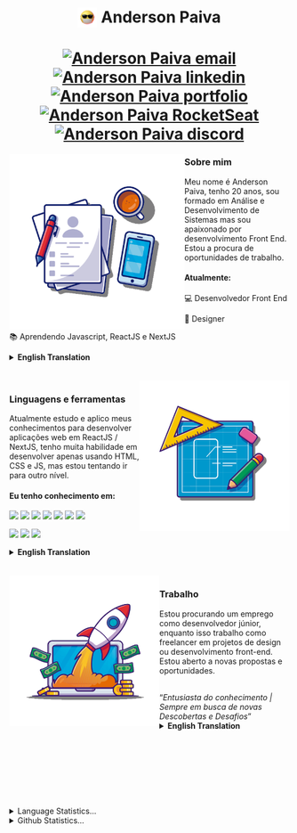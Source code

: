 <h1 align="center"><img align="top" src = "https://raw.githubusercontent.com/AndersonPGS/AndersonPGS/main/imgs/gif.gif" width = "35px"> Anderson Paiva</h1>

<h1 align="center">
    <a href="mailto:andersonpgs.contato@hotmail.com" target="_blank"><img src="https://img.shields.io/badge/--231f20?style=flat-square&logo=Windows&logoColor=00e073&link=mailto:andersonpgs.contato@hotmail.com" alt="Anderson Paiva email"></a>
    <a href="https://www.linkedin.com/in/and/" target="_blank"><img src="https://img.shields.io/badge/--231f20?style=flat-square&logo=Linkedin&logoColor=00e073&link=https://www.linkedin.com/in/and/" alt="Anderson Paiva linkedin"></a>
    <a href="https://andersonpgs.vercel.app/" target="_blank"><img src="https://img.shields.io/badge/--231f20?style=flat-square&logo=aboutdotme&logoColor=00e073&link=https://andersonpgs.vercel.app/" alt="Anderson Paiva portfolio"></a>
    <a href="https://app.rocketseat.com.br/me/and" target="_blank"><img src="https://img.shields.io/badge/--231f20?style=flat-square&logo=apacherocketmq&logoColor=00e073&link=https://app.rocketseat.com.br/me/and" alt="Anderson Paiva RocketSeat"></a>
    <a href="https://discord.gg/BNWDHq" target="_blank"><img src="https://img.shields.io/badge/--231f20?style=flat-square&logo=Discord&logoColor=00e073&link=https://discord.gg/BNWDHq" alt="Anderson Paiva discord"></a>
</h1>

<img align="left" alt="andersonpgs" src="https://raw.githubusercontent.com/AndersonPGS/AndersonPGS/main/imgs/main2.png"  height="315" />

<h3>Sobre mim</h3>
<p>Meu nome é Anderson Paiva, tenho 20 anos, sou formado em Análise e Desenvolvimento de Sistemas mas sou apaixonado por desenvolvimento Front End. Estou a procura de oportunidades de trabalho.</p>
<h4> Atualmente: </h4>
<p>💻 Desenvolvedor Front End</p>
<p>🎨 Designer</p>
<p>📚 Aprendendo Javascript, ReactJS e NextJS</p>
<details>
    <summary> <strong>English Translation</strong></summary><br/>
    <h3>About me</h3>
    <p>My name is Anderson Paiva, I'm 20 years old, I have a degree in Systems Analysis and Development but I'm passionate about Front End development. I'm looking for job opportunities.</p>
    <h4> I'm currently: </h4>
    <p>💻 Front End Developer</p>
    <p>🎨 Designer</p>
    <p>📚 Learning Javascript, ReactJS and NextJS</p>
</details>

<br/>
<br/>

<img align="right" alt="andersonpgs" src="https://raw.githubusercontent.com/AndersonPGS/AndersonPGS/main/imgs/tecnology2.png"  height="270" />

<h3>Linguagens e ferramentas</h3>
<p>Atualmente estudo e aplico meus conhecimentos para desenvolver aplicações web em ReactJS / NextJS, tenho muita habilidade em desenvolver apenas usando HTML, CSS e JS, mas estou tentando ir para outro nível.</p>
<h4> Eu tenho conhecimento em: </h4>
<a href="https://github.com/AndersonPGS" target="_blank"><img src="https://img.shields.io/badge/-HTML5-231f20?style=flat-square&logo=html5&linklink=https://github.com/AndersonPGS)](https://github.com/AndersonPGS)"/></a>
<a href="https://github.com/AndersonPGS" target="_blank"><img src="https://img.shields.io/badge/-CSS3-231f20?style=flat-square&logo=css3&linklink=https://github.com/AndersonPGS)](https://github.com/AndersonPGS)"/></a>
<a href="https://github.com/AndersonPGS" target="_blank"><img src="https://img.shields.io/badge/-JavaScript-231f20?style=flat-square&logo=javascript&link=https://github.com/AndersonPGS)](https://github.com/AndersonPGS)"/></a>
<a href="https://github.com/AndersonPGS" target="_blank"><img src="https://img.shields.io/badge/-ReactJS-231f20?style=flat-square&logo=react&link=https://github.com/AndersonPGS)](https://github.com/AndersonPGS)"/></a>
<a href="https://github.com/AndersonPGS" target="_blank"><img src="https://img.shields.io/badge/-NextJS-231f20?style=flat-square&logo=Next.js&link=https://github.com/AndersonPGS)](https://github.com/AndersonPGS)"/></a>
<a href="https://github.com/AndersonPGS" target="_blank"><img src="https://img.shields.io/badge/-Sass-231f20?style=flat-square&logo=sass&link=https://github.com/AndersonPGS)](https://github.com/AndersonPGS)"/></a>
<a href="https://github.com/AndersonPGS" target="_blank"><img src="https://img.shields.io/badge/-StyledComponents-231f20?style=flat-square&logo=styledcomponents&link=https://github.com/AndersonPGS)](https://github.com/AndersonPGS)"/></a>

<a href="https://github.com/AndersonPGS" target="_blank"><img src="https://img.shields.io/badge/-Figma-231f20?style=flat-square&logo=Figma&link=https://github.com/AndersonPGS)](https://github.com/AndersonPGS)"/></a>
<a href="https://github.com/AndersonPGS" target="_blank"><img src="https://img.shields.io/badge/-Adobe XD-231f20?style=flat-square&logo=AdobeXD&link=https://github.com/AndersonPGS)](https://github.com/AndersonPGS)"/></a>
<a href="https://github.com/AndersonPGS" target="_blank"><img src="https://img.shields.io/badge/-Adobe Photoshop-231f20?style=flat-square&logo=adobephotoshop&link=https://github.com/AndersonPGS)](https://github.com/AndersonPGS/)"/></a>
<details>
    <summary> <strong>English Translation</strong></summary><br/>
    <h3>Languages and tools</h3>
<p>Currently study and apply my knowledge to develop web applications in ReactJS / NextJS, I have a lot of skill in developing only using HTML, CSS and JS, but I'm trying to go to another level.</p>
<h4> I have knowledge in:</h4>
<a href="https://github.com/AndersonPGS" target="_blank"><img src="https://img.shields.io/badge/-HTML5-231f20?style=flat-square&logo=html5&linklink=https://github.com/AndersonPGS)](https://github.com/AndersonPGS)"/></a>
<a href="https://github.com/AndersonPGS" target="_blank"><img src="https://img.shields.io/badge/-CSS3-231f20?style=flat-square&logo=css3&linklink=https://github.com/AndersonPGS)](https://github.com/AndersonPGS)"/></a>
<a href="https://github.com/AndersonPGS" target="_blank"><img src="https://img.shields.io/badge/-JavaScript-231f20?style=flat-square&logo=javascript&link=https://github.com/AndersonPGS)](https://github.com/AndersonPGS)"/></a>
<a href="https://github.com/AndersonPGS" target="_blank"><img src="https://img.shields.io/badge/-ReactJS-231f20?style=flat-square&logo=react&link=https://github.com/AndersonPGS)](https://github.com/AndersonPGS)"/></a>
<a href="https://github.com/AndersonPGS" target="_blank"><img src="https://img.shields.io/badge/-NextJS-231f20?style=flat-square&logo=Next.js&link=https://github.com/AndersonPGS)](https://github.com/AndersonPGS)"/></a>
<a href="https://github.com/AndersonPGS" target="_blank"><img src="https://img.shields.io/badge/-Sass-231f20?style=flat-square&logo=sass&link=https://github.com/AndersonPGS)](https://github.com/AndersonPGS)"/></a>
<a href="https://github.com/AndersonPGS" target="_blank"><img src="https://img.shields.io/badge/-StyledComponents-231f20?style=flat-square&logo=styledcomponents&link=https://github.com/AndersonPGS)](https://github.com/AndersonPGS)"/></a>

<a href="https://github.com/AndersonPGS" target="_blank"><img src="https://img.shields.io/badge/-Figma-231f20?style=flat-square&logo=Figma&link=https://github.com/AndersonPGS)](https://github.com/AndersonPGS)"/></a>
<a href="https://github.com/AndersonPGS" target="_blank"><img src="https://img.shields.io/badge/-Adobe XD-231f20?style=flat-square&logo=AdobeXD&link=https://github.com/AndersonPGS)](https://github.com/AndersonPGS)"/></a>
<a href="https://github.com/AndersonPGS" target="_blank"><img src="https://img.shields.io/badge/-Adobe Photoshop-231f20?style=flat-square&logo=adobephotoshop&link=https://github.com/AndersonPGS)](https://github.com/AndersonPGS/)"/></a>
</details>
<br/>
<br/>

<img align="left" alt="andersonpgs" src="https://raw.githubusercontent.com/AndersonPGS/AndersonPGS/main/imgs/work.png"  height="270" />

<h3>Trabalho</h3>
<p>Estou procurando um emprego como desenvolvedor júnior, enquanto isso trabalho como freelancer em projetos de design ou desenvolvimento front-end. Estou aberto a novas propostas e oportunidades.</p>
<br/>
<q><i>Entusiasta do conhecimento | Sempre em busca de novas Descobertas e Desafios</i></q>
<details>
    <summary> <strong>English Translation</strong></summary><br/>
    <h3>Work</h3>
    <p>I am looking for a job as a junior front end developer, in the meantime I work as a freelancer on design or front end development projects.
I am open to new proposals and opportunities.</p>
    <br/>
	<q><i>Knowledge enthusiast | Always in search of new Discoveries and Challenges</i></q>
</details>
<br/>
<br/>
<br/>
<br/>
<br/>
<br/>
<br/>
<br/>

<details>
    <summary> Language Statistics...</summary><br/>
    <p align="center">
        <img src="https://wakatime.com/share/@AndersonPGS/14ad69d1-06e9-4a77-82f2-650d6ecb0c92.svg" height="400"/>
    </p>
</details>
<details>
    <summary> Github Statistics...</summary>
    <p align="center">
        <img src="https://github-readme-stats.vercel.app/api?username=andersonpgs&show_icons=true"/>
    </p>
</details>

<!-- 

The illustrations were taken from the following websites:
<a href='https://www.freepik.com/vectors/computer'>Computer vector created by catalyststuff - www.freepik.com</a> 

<img src="http://visitor-badge.glitch.me/badge?page_id=andersonpgs.andersonpgs" alt="Anderson Paiva visitors page">

-->

